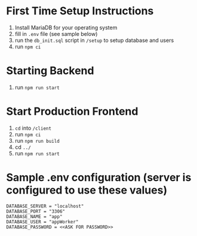 # First Time Setup Instructions
1. Install MariaDB for your operating system
2. fill in `.env` file (see sample below)
2. run the `db_init.sql` script in `/setup` to setup database and users
3. run `npm ci`

# Starting Backend
1. run `npm run start`

# Start Production Frontend
1. `cd` into `/client`
2. run `npm ci`
3. run `npm run build`
4. cd `../`
5. run `npm run start`


# Sample .env configuration (server is configured to use these values)
```.env
DATABASE_SERVER = "localhost"
DATABASE_PORT = "3306"
DATABASE_NAME = "app"
DATABASE_USER = "appWorker"
DATABASE_PASSWORD = <<ASK FOR PASSWORD>>
```